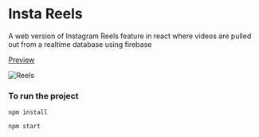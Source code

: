 # Insta Reels

A web version of Instagram Reels feature in react where videos are pulled out from a realtime database using firebase

[Preview](https://insta-reels-react.web.app/)

![Reels](https://firebasestorage.googleapis.com/v0/b/insta-reels-react.appspot.com/o/ezgif.com-resize%20(1).gif?alt=media&token=e2348286-c4fc-42dd-99dd-16f5e6c67328)

### To run the project

`npm install`

`npm start`
